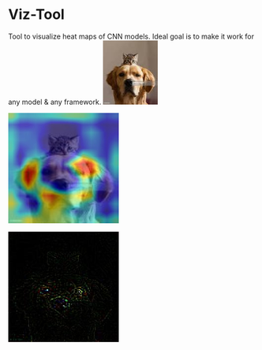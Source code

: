 # Viz-Tool
Tool to visualize heat maps of CNN models. Ideal goal is to make it work for any model &amp; any framework.
![alt text](https://github.com/gitlost-murali/Viz-Tool/blob/master/dog_cat.jpeg)

![alt text](https://github.com/gitlost-murali/Viz-Tool/blob/master/cam.jpg)

![alt text](https://github.com/gitlost-murali/Viz-Tool/blob/master/gb.jpg)
